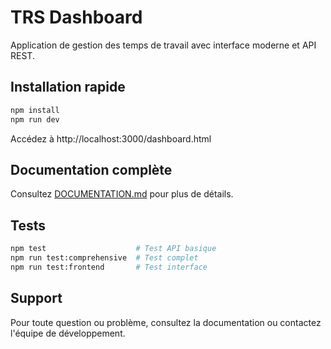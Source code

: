 # TRS Dashboard

Application de gestion des temps de travail avec interface moderne et API REST.

## Installation rapide

```bash
npm install
npm run dev
```

Accédez à http://localhost:3000/dashboard.html

## Documentation complète

Consultez [DOCUMENTATION.md](./DOCUMENTATION.md) pour plus de détails.

## Tests

```bash
npm test                    # Test API basique
npm run test:comprehensive  # Test complet
npm run test:frontend       # Test interface
```

## Support

Pour toute question ou problème, consultez la documentation ou contactez l'équipe de développement.
